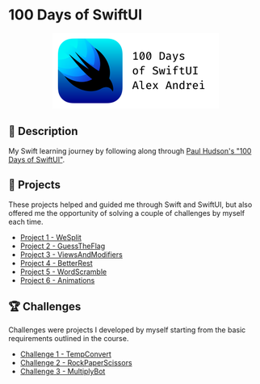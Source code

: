 # 100 Days of SwiftUI

<div align ="center">
<img src="/Assets/100SwiftUI_Banner.png">
</div>

## 📌 Description

My Swift learning journey by following along through [Paul Hudson's "100 Days of SwiftUI"](https://www.hackingwithswift.com/100/swiftui).

## 📒 Projects

These projects helped and guided me through Swift and SwiftUI, but also offered me the opportunity of solving a couple of challenges by myself each time.

* [Project 1 - WeSplit](https://github.com/alexandrei64/100SwiftUI/blob/main/WeSplit)
* [Project 2 - GuessTheFlag](https://github.com/alexandrei64/100SwiftUI/blob/main/GuessTheFlag)
* [Project 3 - ViewsAndModifiers](https://github.com/alexandrei64/100SwiftUI/blob/main/ViewsAndModifiers)
* [Project 4 - BetterRest](https://github.com/alexandrei64/100SwiftUI/blob/main/BetterRest)
* [Project 5 - WordScramble](https://github.com/alexandrei64/100SwiftUI/blob/main/WordScramble)
* [Project 6 - Animations](https://github.com/alexandrei64/100SwiftUI/blob/main/Animations)

## 🏆 Challenges

Challenges were projects I developed by myself starting from the basic requirements outlined in the course.

* [Challenge 1 - TempConvert](https://github.com/alexandrei64/100SwiftUI/blob/main/TempConvert)
* [Challenge 2 - RockPaperScissors](https://github.com/alexandrei64/100SwiftUI/blob/main/RockPaperScissors)
* [Challenge 3 - MultiplyBot](https://github.com/alexandrei64/100SwiftUI/blob/main/MultiplyBot)
